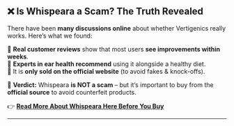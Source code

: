 ## ❌ Is Whispeara a Scam? The Truth Revealed  

There have been **many discussions online** about whether Vertigenics really works. Here’s what we found:  

🔹 **Real customer reviews** show that most users **see improvements within weeks**.  
🔹 **Experts in ear health recommend** using it alongside a healthy diet.  
🔹 It is **only sold on the official website** (to avoid fakes & knock-offs).  

📌 **Verdict:** Whispeara **is NOT a scam** – but it’s important to buy from the **official source** to avoid counterfeit products.  

👉 **[Read More About Whispeara Here Before You Buy](https://clevershopper.info/whispeara-reviews-is-this-spray-legit-or-scam/)**  

---